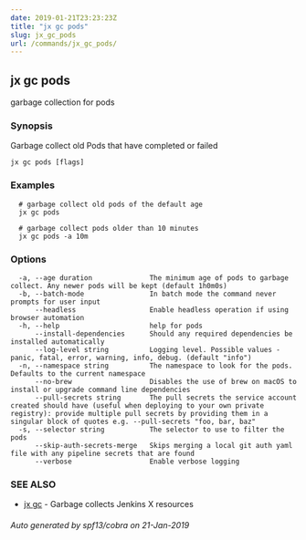 ```yaml
---
date: 2019-01-21T23:23:23Z
title: "jx gc pods"
slug: jx_gc_pods
url: /commands/jx_gc_pods/
---
```

## jx gc pods

garbage collection for pods

### Synopsis

Garbage collect old Pods that have completed or failed

```
jx gc pods [flags]
```

### Examples

```
  # garbage collect old pods of the default age
  jx gc pods
  
  # garbage collect pods older than 10 minutes
  jx gc pods -a 10m
```

### Options

```
  -a, --age duration              The minimum age of pods to garbage collect. Any newer pods will be kept (default 1h0m0s)
  -b, --batch-mode                In batch mode the command never prompts for user input
      --headless                  Enable headless operation if using browser automation
  -h, --help                      help for pods
      --install-dependencies      Should any required dependencies be installed automatically
      --log-level string          Logging level. Possible values - panic, fatal, error, warning, info, debug. (default "info")
  -n, --namespace string          The namespace to look for the pods. Defaults to the current namespace
      --no-brew                   Disables the use of brew on macOS to install or upgrade command line dependencies
      --pull-secrets string       The pull secrets the service account created should have (useful when deploying to your own private registry): provide multiple pull secrets by providing them in a singular block of quotes e.g. --pull-secrets "foo, bar, baz"
  -s, --selector string           The selector to use to filter the pods
      --skip-auth-secrets-merge   Skips merging a local git auth yaml file with any pipeline secrets that are found
      --verbose                   Enable verbose logging
```

### SEE ALSO

* [jx gc](/commands/jx_gc/)	 - Garbage collects Jenkins X resources

###### Auto generated by spf13/cobra on 21-Jan-2019

